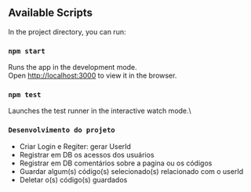 ## Available Scripts

In the project directory, you can run:

### `npm start`

Runs the app in the development mode.\
Open [http://localhost:3000](http://localhost:3000) to view it in the browser.

### `npm test`

Launches the test runner in the interactive watch mode.\

### `Desenvolvimento do projeto`

- Criar Login e Regiter: gerar UserId
- Registrar em DB os acessos dos usuários
- Registrar em DB comentários sobre a pagina ou os códigos
- Guardar algum(s) código(s) selecionado(s) relacionado com o userId
- Deletar o(s) código(s) guardados